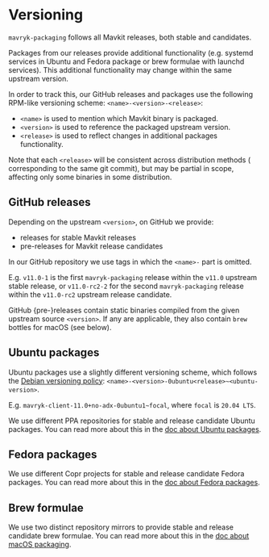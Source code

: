 <!--
   - SPDX-FileCopyrightText: 2022 Oxhead Alpha
   - SPDX-License-Identifier: LicenseRef-MIT-OA
   -->

# Versioning

`mavryk-packaging` follows all Mavkit releases, both stable and candidates.

Packages from our releases provide additional functionality (e.g. systemd services
in Ubuntu and Fedora package or brew formulae with launchd services).
This additional functionality may change within the same upstream version.

In order to track this, our GitHub releases and packages use
the following RPM-like versioning scheme: `<name>-<version>-<release>`:
* `<name>` is used to mention which Mavkit binary is packaged.
* `<version>` is used to reference the packaged upstream version.
* `<release>` is used to reflect changes in additional packages functionality.

Note that each `<release>` will be consistent across distribution methods (
corresponding to the same git commit), but may be partial in scope, affecting
only some binaries in some distribution.

## GitHub releases

Depending on the upstream `<version>`, on GitHub we provide:
- releases for stable Mavkit releases
- pre-releases for Mavkit release candidates

In our GitHub repository we use tags in which the `<name>-` part is omitted.

E.g. `v11.0-1` is the first `mavryk-packaging` release within the `v11.0` upstream stable release,
or `v11.0-rc2-2` for the second `mavryk-packaging` release within the `v11.0-rc2` upstream release candidate.

GitHub {pre-}releases contain static binaries compiled from the given
upstream source `<version>`.
If any are applicable, they also contain `brew` bottles for macOS (see below).

## Ubuntu packages

Ubuntu packages use a slightly different versioning scheme, which follows
the [Debian versioning policy](https://www.debian.org/doc/debian-policy/ch-controlfields.html#version):
`<name>-<version>-0ubuntu<release>~<ubuntu-version>`.

E.g. `mavryk-client-11.0+no-adx-0ubuntu1~focal`, where `focal` is `20.04 LTS`.

We use different PPA repositories for stable and release candidate Ubuntu packages.
You can read more about this in the [doc about Ubuntu packages](./ubuntu.md).

## Fedora packages

We use different Copr projects for stable and release candidate Fedora packages.
You can read more about this in the [doc about Fedora packages](./fedora.md).

## Brew formulae

We use two distinct repository mirrors to provide stable and release candidate brew formulae.
You can read more about this in the [doc about macOS packaging](./macos.md).
